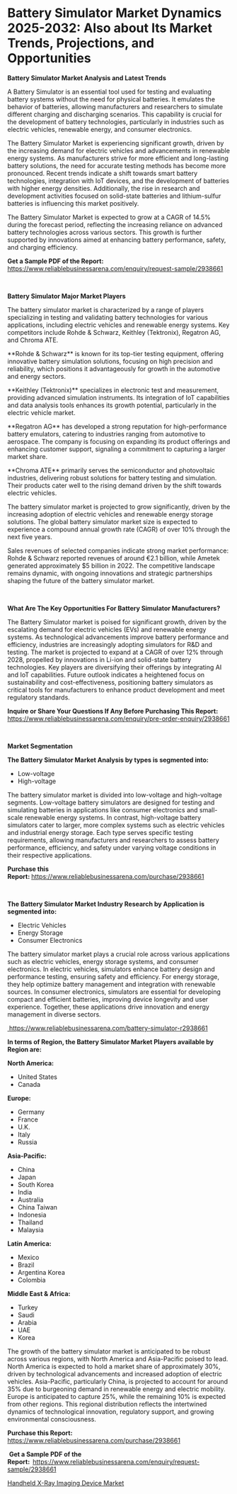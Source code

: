 <p><h1>Battery Simulator Market Dynamics 2025-2032: Also about Its Market Trends, Projections, and Opportunities</h1></p><p><strong>Battery Simulator Market Analysis and Latest Trends</strong></p>
<p><p>A Battery Simulator is an essential tool used for testing and evaluating battery systems without the need for physical batteries. It emulates the behavior of batteries, allowing manufacturers and researchers to simulate different charging and discharging scenarios. This capability is crucial for the development of battery technologies, particularly in industries such as electric vehicles, renewable energy, and consumer electronics.</p><p>The Battery Simulator Market is experiencing significant growth, driven by the increasing demand for electric vehicles and advancements in renewable energy systems. As manufacturers strive for more efficient and long-lasting battery solutions, the need for accurate testing methods has become more pronounced. Recent trends indicate a shift towards smart battery technologies, integration with IoT devices, and the development of batteries with higher energy densities. Additionally, the rise in research and development activities focused on solid-state batteries and lithium-sulfur batteries is influencing this market positively. </p><p>The Battery Simulator Market is expected to grow at a CAGR of 14.5% during the forecast period, reflecting the increasing reliance on advanced battery technologies across various sectors. This growth is further supported by innovations aimed at enhancing battery performance, safety, and charging efficiency.</p></p>
<p><strong>Get a Sample PDF of the Report:&nbsp;</strong> <a href="https://www.reliablebusinessarena.com/enquiry/request-sample/2938661?utm_campaign=2004&utm_medium=2&utm_source=Github&utm_content=ia&utm_term=15032025&utm_id=battery-simulator">https://www.reliablebusinessarena.com/enquiry/request-sample/2938661</a></p>
<p>&nbsp;</p>
<p><strong>Battery Simulator Major Market Players</strong></p>
<p><p>The battery simulator market is characterized by a range of players specializing in testing and validating battery technologies for various applications, including electric vehicles and renewable energy systems. Key competitors include Rohde & Schwarz, Keithley (Tektronix), Regatron AG, and Chroma ATE.</p><p>**Rohde & Schwarz** is known for its top-tier testing equipment, offering innovative battery simulation solutions, focusing on high precision and reliability, which positions it advantageously for growth in the automotive and energy sectors. </p><p>**Keithley (Tektronix)** specializes in electronic test and measurement, providing advanced simulation instruments. Its integration of IoT capabilities and data analysis tools enhances its growth potential, particularly in the electric vehicle market.</p><p>**Regatron AG** has developed a strong reputation for high-performance battery emulators, catering to industries ranging from automotive to aerospace. The company is focusing on expanding its product offerings and enhancing customer support, signaling a commitment to capturing a larger market share.</p><p>**Chroma ATE** primarily serves the semiconductor and photovoltaic industries, delivering robust solutions for battery testing and simulation. Their products cater well to the rising demand driven by the shift towards electric vehicles.</p><p>The battery simulator market is projected to grow significantly, driven by the increasing adoption of electric vehicles and renewable energy storage solutions. The global battery simulator market size is expected to experience a compound annual growth rate (CAGR) of over 10% through the next five years.</p><p>Sales revenues of selected companies indicate strong market performance: Rohde & Schwarz reported revenues of around €2.1 billion, while Ametek generated approximately $5 billion in 2022. The competitive landscape remains dynamic, with ongoing innovations and strategic partnerships shaping the future of the battery simulator market.</p></p>
<p>&nbsp;</p>
<p><strong>What Are The Key Opportunities For Battery Simulator Manufacturers?</strong></p>
<p><p>The Battery Simulator market is poised for significant growth, driven by the escalating demand for electric vehicles (EVs) and renewable energy systems. As technological advancements improve battery performance and efficiency, industries are increasingly adopting simulators for R&D and testing. The market is projected to expand at a CAGR of over 12% through 2028, propelled by innovations in Li-ion and solid-state battery technologies. Key players are diversifying their offerings by integrating AI and IoT capabilities. Future outlook indicates a heightened focus on sustainability and cost-effectiveness, positioning battery simulators as critical tools for manufacturers to enhance product development and meet regulatory standards.</p></p>
<p><strong>Inquire or Share Your Questions If Any Before Purchasing This Report:</strong> <a href="https://www.reliablebusinessarena.com/enquiry/pre-order-enquiry/2938661?utm_campaign=2004&utm_medium=2&utm_source=Github&utm_content=ia&utm_term=15032025&utm_id=battery-simulator">https://www.reliablebusinessarena.com/enquiry/pre-order-enquiry/2938661</a></p>
<p>&nbsp;</p>
<p><strong>Market Segmentation</strong></p>
<p><strong>The Battery Simulator Market Analysis by types is segmented into:</strong></p>
<p><ul><li>Low-voltage</li><li>High-voltage</li></ul></p>
<p><p>The battery simulator market is divided into low-voltage and high-voltage segments. Low-voltage battery simulators are designed for testing and simulating batteries in applications like consumer electronics and small-scale renewable energy systems. In contrast, high-voltage battery simulators cater to larger, more complex systems such as electric vehicles and industrial energy storage. Each type serves specific testing requirements, allowing manufacturers and researchers to assess battery performance, efficiency, and safety under varying voltage conditions in their respective applications.</p></p>
<p><strong>Purchase this Report:&nbsp;</strong><a href="https://www.reliablebusinessarena.com/purchase/2938661?utm_campaign=2004&utm_medium=2&utm_source=Github&utm_content=ia&utm_term=15032025&utm_id=battery-simulator">https://www.reliablebusinessarena.com/purchase/2938661</a></p>
<p>&nbsp;</p>
<p><strong>The Battery Simulator Market Industry Research by Application is segmented into:</strong></p>
<p><ul><li>Electric Vehicles</li><li>Energy Storage</li><li>Consumer Electronics</li></ul></p>
<p><p>The battery simulator market plays a crucial role across various applications such as electric vehicles, energy storage systems, and consumer electronics. In electric vehicles, simulators enhance battery design and performance testing, ensuring safety and efficiency. For energy storage, they help optimize battery management and integration with renewable sources. In consumer electronics, simulators are essential for developing compact and efficient batteries, improving device longevity and user experience. Together, these applications drive innovation and energy management in diverse sectors.</p></p>
<p><a href="https://www.reliablebusinessarena.com/battery-simulator-r2938661?utm_campaign=2004&utm_medium=2&utm_source=Github&utm_content=ia&utm_term=15032025&utm_id=battery-simulator">&nbsp;https://www.reliablebusinessarena.com/battery-simulator-r2938661</a></p>
<p><strong>In terms of Region, the Battery Simulator Market Players available by Region are:</strong></p>
<p>
    <p> <strong> North America: </strong>
        <ul>
            <li>United States</li>
            <li>Canada</li>
        </ul>
        </p> 
    <p> <strong> Europe: </strong>
        <ul>
            <li>Germany</li>
            <li>France</li>
            <li>U.K.</li>
            <li>Italy</li>
            <li>Russia</li>
        </ul>
        </p> 
    <p> <strong> Asia-Pacific: </strong>
        <ul>
            <li>China</li>
            <li>Japan</li>
            <li>South Korea</li>
            <li>India</li>
            <li>Australia</li>
            <li>China Taiwan</li>
            <li>Indonesia</li>
            <li>Thailand</li>
            <li>Malaysia</li>
        </ul>
        </p> 
    <p> <strong> Latin America: </strong>
        <ul>
            <li>Mexico</li>
            <li>Brazil</li>
            <li>Argentina Korea</li>
            <li>Colombia</li>
        </ul>
        </p> 
    <p> <strong> Middle East & Africa: </strong>
        <ul>
            <li>Turkey</li>
            <li>Saudi</li>
            <li>Arabia</li>
            <li>UAE</li>
            <li>Korea</li>
        </ul>
    </p>
    </p>
<p><p>The growth of the battery simulator market is anticipated to be robust across various regions, with North America and Asia-Pacific poised to lead. North America is expected to hold a market share of approximately 30%, driven by technological advancements and increased adoption of electric vehicles. Asia-Pacific, particularly China, is projected to account for around 35% due to burgeoning demand in renewable energy and electric mobility. Europe is anticipated to capture 25%, while the remaining 10% is expected from other regions. This regional distribution reflects the intertwined dynamics of technological innovation, regulatory support, and growing environmental consciousness.</p></p>
<p><strong>Purchase this Report: </strong><a href="https://www.reliablebusinessarena.com/purchase/2938661?utm_campaign=2004&utm_medium=2&utm_source=Github&utm_content=ia&utm_term=15032025&utm_id=battery-simulator">https://www.reliablebusinessarena.com/purchase/2938661</a></p>
<p>&nbsp;<strong>Get a Sample PDF of the Report:&nbsp;&nbsp;</strong><a href="https://www.reliablebusinessarena.com/enquiry/request-sample/2938661?utm_campaign=2004&utm_medium=2&utm_source=Github&utm_content=ia&utm_term=15032025&utm_id=battery-simulator">https://www.reliablebusinessarena.com/enquiry/request-sample/2938661</a></p>
<p><strong></strong></p>
<p><p><a href="https://github.com/globismark/Market-Research-Report-List-6/blob/main/handheld-x-ray-imaging-device-market.md?utm_campaign=2004&utm_medium=2&utm_source=Github&utm_content=ia&utm_term=15032025&utm_id=battery-simulator">Handheld X-Ray Imaging Device Market</a></p></p>